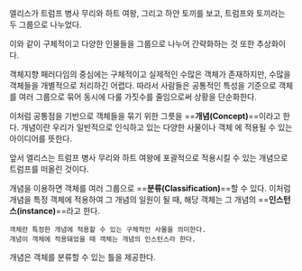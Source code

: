 엘리스가 트럼프 병사 무리와 하트 여왕, 그리고 하얀 토끼를 보고, 트럼프와 토끼라는 두 그룹으로 나누었다.

이와 같이 구체적이고 다양한 인물들을 그룹으로 나누어 간략화하는 것 또한 추상화이다.

객체지향 패러다임의 중심에는 구체적이고 실제적인 수많은 객체가 존재하지만, 수많을 객체들을 개별적으로 처리하긴 어렵다. 따라서 사람들은 공통적인 특성을 기준으로 객체를 여러 그룹으로 묶어 동시에 다룰 가짓수를 줄임으로써 상황을 단순화한다.

이처럼 공통점을 기반으로 객체들을 묶기 위한 그릇을 ==**개념(Concept)**==이라고 한다.
개념이란 우리가 일반적으로 인식하고 있는 다양한 사물이나 객체 에 적용될 수 있는 아이디어를 뜻한다.

앞서 엘리스는  트럼프 병사 무리와 하트 여왕에 포괄적으로 적용시킬 수 있는 개념으로 트럼프를 떠올린 것이다.

개념을 이용하면 객체를 여러 그룹으로 ==**분류(Classification)**==할 수 있다.
이처럼 개념을 특정 객체에 적용하여 그 개념의 일원이 될 때,
해당 객체는 그 개념의 ==**인스턴스(instance)**==라고 한다.

```
객체란 특정한 개념에 적용할 수 있는 구체적인 사물을 의미한다.
개념이 객체에 적용돼었을 때 객체는 개념의 인스턴스라 한다.
```

개념은 객체를 분류할 수 있는 틀을 제공한다.